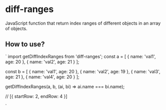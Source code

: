 # diff-ranges

JavaScript function that return index ranges of different objects in an array of objects.

## How to use?

`
import getDiffIndexRanges from 'diff-ranges';
const a = [
    {
		name: 'val1',
        age: 20
    },
    {
        name: 'val2',
        age: 21
    }
];

const b = [
    {
		name: 'val1',
        age: 20
    },
    {
        name: 'val2',
        age: 19
    },
    {
        name: 'val3',
        age: 21
    },
    {
        name: 'val4',
        age: 20
    }
];

getDiffIndexRanges(a, b, (ai, bi) => ai.name === bi.name);

// [{ startRow: 2, endRow: 4 }]

`